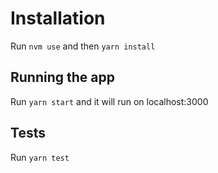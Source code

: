# Installation

Run `nvm use` and then `yarn install`

## Running the app

Run `yarn start` and it will run on localhost:3000

## Tests

Run `yarn test`
